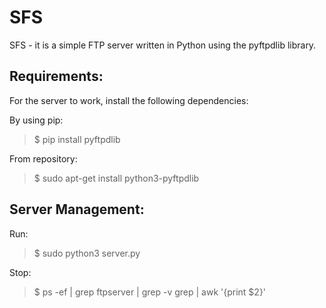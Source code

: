 # SFS
SFS - it is a simple FTP server written in Python using the pyftpdlib library.

## Requirements:

For the server to work, install the following dependencies:

By using pip:

> $ pip install pyftpdlib

From repository:

> $ sudo apt-get install python3-pyftpdlib

## Server Management:
Run:
> $ sudo python3 server.py

Stop:
> $ ps -ef | grep ftpserver | grep -v grep | awk '{print $2}'
